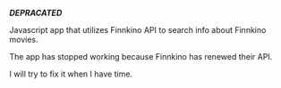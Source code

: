 ***DEPRACATED***

Javascript app that utilizes Finnkino API to search info about Finnkino movies.

The app has stopped working because Finnkino has renewed their API.

I will try to fix it when I have time.

